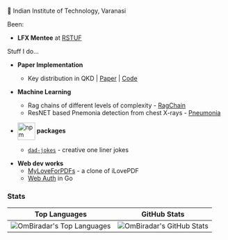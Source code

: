 📍 Indian Institute of Technology, Varanasi

  
Been:
- **LFX Mentee** at [RSTUF](https://github.com/repository-service-tuf/repository-service-tuf)


Stuff I do...

- **Paper Implementation** 
    - Key distribution in QKD | [Paper](https://ieeexplore.ieee.org/document/10380212) | [Code](https://github.com/OmBiradar/MATN/blob/main/main.ipynb)

- **Machine Learning**
    - Rag chains of different levels of complexity - [RagChain](https://github.com/OmBiradar/ragchain)
    - ResNET based Pnemonia detection from chest X-rays - [Pneumonia](https://github.com/OmBiradar/Pneumonia-DL-ResNet)

- <img src="https://upload.wikimedia.org/wikipedia/commons/thumb/d/db/Npm-logo.svg/640px-Npm-logo.svg.png" alt="npm logo" width="40" style="vertical-align:middle"> **packages**
  - [`dad-jokes`](https://www.npmjs.com/package/@ombiradar/dad-jokes) - creative one liner jokes

<!-- - **Cryptographic**
    - [LockSmith](https://github.com/OmBiradar/locksmith) - an all in one personal password storage -->

- **Web dev works**
    - [MyLoveForPDFs](https://github.com/OmBiradar/my-love-for-pdfs) - a clone of iLovePDF 
    - [Web Auth](https://github.com/OmBiradar/golang_secure_login_portal) in Go
 
### Stats
| Top Languages                                                                                                                                                                                                                          | GitHub Stats                                                                                                                                                                                            |
| -------------------------------------------------------------------------------------------------------------------------------------------------------------------------------------------------------------------------------------- | ------------------------------------------------------------------------------------------------------------------------------------------------------------------------------------------------------- |
| <picture><source srcset="https://github-readme-stats.vercel.app/api/top-langs?username=OmBiradar&show_icons=true&locale=en&layout=compact&theme=dracula&hide=jupyter%20notebook" media="(prefers-color-scheme: dark)" /><source srcset="https://github-readme-stats.vercel.app/api/top-langs?username=OmBiradar&show_icons=true&locale=en&layout=compact&hide=jupyter%20notebook" media="(prefers-color-scheme: light), (prefers-color-scheme: no-preference)" /><img src="https://github-readme-stats.vercel.app/api/top-langs?username=OmBiradar&show_icons=true&locale=en&layout=compact&hide=jupyter%20notebook" alt="OmBiradar's Top Languages"/></picture> | <picture><source srcset="https://github-readme-stats.vercel.app/api?username=OmBiradar&show_icons=true&locale=en&theme=dracula" media="(prefers-color-scheme: dark)" /><source srcset="https://github-readme-stats.vercel.app/api?username=OmBiradar&show_icons=true&locale=en" media="(prefers-color-scheme: light), (prefers-color-scheme: no-preference)" /><img src="https://github-readme-stats.vercel.app/api?username=OmBiradar&show_icons=true&locale=en" alt="OmBiradar's GitHub Stats"/></picture> |
